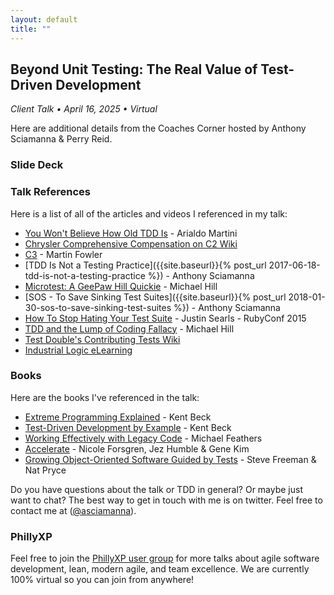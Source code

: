 ```yaml
---
layout: default
title: ""
---
```

## Beyond Unit Testing: The Real Value of Test-Driven Development 
_Client Talk &bull; April 16, 2025 &bull; Virtual_

Here are additional details from the Coaches Corner hosted by Anthony Sciamanna & Perry Reid. 

### Slide Deck
<script defer class="speakerdeck-embed" data-id="57520bff5ac842cd97dfd3822b5c90eb" data-ratio="1.7777777777777777" src="//speakerdeck.com/assets/embed.js"></script>

### Talk References

Here is a list of all of the articles and videos I referenced in my talk:

* [You Won't Believe How Old TDD Is](https://arialdomartini.wordpress.com/2012/07/20/you-wont-believe-how-old-tdd-is/) - Arialdo Martini
* [Chrysler Comprehensive Compensation on C2 Wiki](http://wiki.c2.com/?ChryslerComprehensiveCompensation)
* [C3](https://www.martinfowler.com/bliki/C3.html) - Martin Fowler
* [TDD Is Not a Testing Practice]({{site.baseurl}}{% post_url 2017-06-18-tdd-is-not-a-testing-practice %}) - Anthony Sciamanna
* [Microtest: A GeePaw Hill Quickie](https://www.youtube.com/watch?reload=9&v=H3LOyuqhaJA) - Michael Hill
* [SOS - To Save Sinking Test Suites]({{site.baseurl}}{% post_url 2018-01-30-sos-to-save-sinking-test-suites %}) - Anthony Sciamanna
* [How To Stop Hating Your Test Suite](https://vimeo.com/145917204) - Justin Searls - RubyConf 2015
* [TDD and the Lump of Coding Fallacy](https://www.geepawhill.org/2018/04/14/tdd-the-lump-of-coding-fallacy/) - Michael Hill
* [Test Double's Contributing Tests Wiki](https://github.com/testdouble/contributing-tests/wiki)
* [Industrial Logic eLearning](https://www.industriallogic.com/elearning) 


### Books
Here are the books I've referenced in the talk:
* [Extreme Programming Explained](https://www.amazon.com/Extreme-Programming-Explained-Embrace-Change/dp/0321278658/) - Kent Beck
* [Test-Driven Development by Example](https://www.amazon.com/Test-Driven-Development-Kent-Beck/dp/0321146530/) - Kent Beck
* [Working Effectively with Legacy Code](https://www.amazon.com/Working-Effectively-Legacy-Michael-Feathers/dp/0131177052/) - Michael Feathers
* [Accelerate](https://www.amazon.com/Accelerate-Software-Performing-Technology-Organizations/dp/1942788339/) - Nicole Forsgren, Jez Humble & Gene Kim
* [Growing Object-Oriented Software Guided by Tests](https://www.amazon.com/Growing-Object-Oriented-Software-Guided-Tests/dp/0321503627/) - Steve Freeman & Nat Pryce

Do you have questions about the talk or TDD in general? Or maybe just want to chat? The best way to get in touch with me is on twitter. Feel free to contact me at ([@asciamanna](https://www.twitter.com/asciamanna)).

### PhillyXP
Feel free to join the [PhillyXP user group](https://meetup.com/phillyxp) for more talks about agile software development, lean, modern agile, and team excellence. We are currently 100% virtual so you can join from anywhere!
